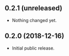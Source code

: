 0.2.1 (unreleased)
------------------

- Nothing changed yet.


0.2.0 (2018-12-16)
------------------

- Initial public release.
